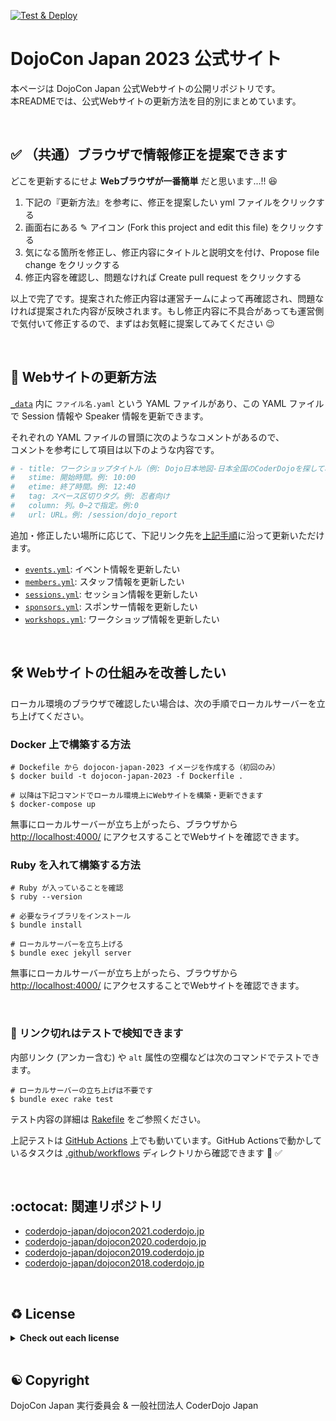 [![Test & Deploy](https://github.com/coderdojo-japan/dojocon2023.coderdojo.jp/workflows/Test%20&%20Deploy/badge.svg)](https://github.com/coderdojo-japan/dojocon2023.coderdojo.jp/actions?query=workflow%3A%22Test+%26+Deploy%22)

# DojoCon Japan 2023 公式サイト

本ページは DojoCon Japan 公式Webサイトの公開リポジトリです。   
本READMEでは、公式Webサイトの更新方法を目的別にまとめています。

<br>


## :white_check_mark: （共通）ブラウザで情報修正を提案できます

どこを更新するにせよ **Webブラウザが一番簡単** だと思います...!! 😆

1. 下記の『更新方法』を参考に、修正を提案したい yml ファイルをクリックする
2. 画面右にある ✎ アイコン (Fork this project and edit this file) をクリックする
3. 気になる箇所を修正し、修正内容にタイトルと説明文を付け、Propose file change をクリックする
4. 修正内容を確認し、問題なければ Create pull request をクリックする

以上で完了です。提案された修正内容は運営チームによって再確認され、問題なければ提案された内容が反映されます。もし修正内容に不具合があっても運営側で気付いて修正するので、まずはお気軽に提案してみてください :wink:

<br>


## :memo: Webサイトの更新方法

[`_data`](https://github.com/coderdojo-japan/dojocon2023.coderdojo.jp/tree/main/_data) 内に `ファイル名.yaml` という YAML ファイルがあり、この YAML ファイルで Session 情報や Speaker 情報を更新できます。

それぞれの YAML ファイルの冒頭に次のようなコメントがあるので、   
コメントを参考にして項目は以下のような内容です。

```yml
# - title: ワークショップタイトル（例: Dojo日本地図-日本全国のCoderDojoを探してみよう- ）
#   stime: 開始時間。例: 10:00
#   etime: 終了時間。例: 12:40
#   tag: スペース区切りタグ。例: 忍者向け
#   column: 列。0~2で指定。例:0
#   url: URL。例: /session/dojo_report
```

追加・修正したい場所に応じて、下記リンク先を[上記手順](#white_check_mark-共通ブラウザで情報修正を提案できます)に沿って更新いただけます。

- [`events.yml`](https://github.com/coderdojo-japan/dojocon2023.coderdojo.jp/blob/main/_data/events.yml): イベント情報を更新したい
- [`members.yml`](https://github.com/coderdojo-japan/dojocon2023.coderdojo.jp/blob/main/_data/members.yml): スタッフ情報を更新したい
- [`sessions.yml`](https://github.com/coderdojo-japan/dojocon2023.coderdojo.jp/blob/main/_data/sessions.yml): セッション情報を更新したい
- [`sponsors.yml`](https://github.com/coderdojo-japan/dojocon2023.coderdojo.jp/blob/main/_data/sponsors.yml): スポンサー情報を更新したい
- [`workshops.yml`](https://github.com/coderdojo-japan/dojocon2023.coderdojo.jp/blob/main/_data/workshops.yml): ワークショップ情報を更新したい

<br>


## :hammer_and_wrench: Webサイトの仕組みを改善したい

ローカル環境のブラウザで確認したい場合は、次の手順でローカルサーバーを立ち上げてください。

### Docker 上で構築する方法

```shell
# Dockefile から dojocon-japan-2023 イメージを作成する（初回のみ）
$ docker build -t dojocon-japan-2023 -f Dockerfile .

# 以降は下記コマンドでローカル環境上にWebサイトを構築・更新できます
$ docker-compose up
```

無事にローカルサーバーが立ち上がったら、ブラウザから [http://localhost:4000/](http://localhost:4000/) にアクセスすることでWebサイトを確認できます。


### Ruby を入れて構築する方法

```shell
# Ruby が入っていることを確認
$ ruby --version

# 必要なライブラリをインストール
$ bundle install

# ローカルサーバーを立ち上げる
$ bundle exec jekyll server
```

無事にローカルサーバーが立ち上がったら、ブラウザから [http://localhost:4000/](http://localhost:4000/) にアクセスすることでWebサイトを確認できます。

<br>


### :robot: リンク切れはテストで検知できます

内部リンク (アンカー含む) や `alt` 属性の空欄などは次のコマンドでテストできます。

```shell
# ローカルサーバーの立ち上げは不要です
$ bundle exec rake test
```

テスト内容の詳細は [Rakefile](https://github.com/coderdojo-japan/dojocon2023.coderdojo.jp/blob/main/Rakefile) をご参照ください。

上記テストは [GitHub Actions](https://github.com/coderdojo-japan/dojocon2023.coderdojo.jp/actions) 上でも動いています。GitHub Actionsで動かしているタスクは [.github/workflows](https://github.com/coderdojo-japan/dojocon2023.coderdojo.jp/tree/main/.github/workflows) ディレクトリから確認できます :eyes: :white_check_mark: 

<br>


## :octocat: 関連リポジトリ

- [coderdojo-japan/dojocon2021.coderdojo.jp](https://github.com/coderdojo-japan/dojocon2021.coderdojo.jp)
- [coderdojo-japan/dojocon2020.coderdojo.jp](https://github.com/coderdojo-japan/dojocon2020.coderdojo.jp)
- [coderdojo-japan/dojocon2019.coderdojo.jp](https://github.com/coderdojo-japan/dojocon2019.coderdojo.jp)
- [coderdojo-japan/dojocon2018.coderdojo.jp](https://github.com/coderdojo-japan/dojocon2018.coderdojo.jp)

<br>

## ♻️ License

<details>
  <summary><strong>Check out each license</strong></summary>

This web application is developed with many other brilliant works!   
Check out the followings if you are interested in. :wink:

<h3>📝️ Texts, Logos, and Photos</h3>

The texts and images, such as logos and photos of [each staff](https://dojocon2023.coderdojo.jp/#staff), are owned by its content holder. Contact its owner, like the maintainer of linked external website or social account, before using them. 🔐

<h3>💎 Libraries and Codes</h3>

The libraries like [RubyGems](https://rubygems.org/) used in this website have their own licenses. Say, this website uses [Jekyll](https://jekyllrb.com/), created by [The Jekyll Team](https://jekyllrb.com/team/) licensed under [The MIT License](https://github.com/jekyll/jekyll/blob/master/LICENSE). Thanks for their great works to make this website published! 💖

The source codes, such as HTML/CSS/JavaScript and Ruby codes not declared before, are published under [The MIT License](https://github.com/coderdojo-japan/dojocon2023.coderdojo.jp/blob/main/LICENSE.md). Feel free to refer, copy, or share them. And contact us if you find something unclear.

<hr>
         
<a href='https://github.com/coderdojo-japan/dojocon2023.coderdojo.jp/blob/main/LICENSE.md'>The MIT License</a>

Permission is hereby granted, free of charge, to any person obtaining a copy of this software and associated documentation files (the "Software"), to deal in the Software without restriction, including without limitation the rights to use, copy, modify, merge, publish, distribute, sublicense, and/or sell copies of the Software, and to permit persons to whom the Software is furnished to do so, subject to the following conditions:

The above copyright notice and this permission notice shall be included in all copies or substantial portions of the Software.

THE SOFTWARE IS PROVIDED "AS IS", WITHOUT WARRANTY OF ANY KIND, EXPRESS OR IMPLIED, INCLUDING BUT NOT LIMITED TO THE WARRANTIES OF MERCHANTABILITY, FITNESS FOR A PARTICULAR PURPOSE AND NONINFRINGEMENT. IN NO EVENT SHALL THE AUTHORS OR COPYRIGHT HOLDERS BE LIABLE FOR ANY CLAIM, DAMAGES OR OTHER LIABILITY, WHETHER IN AN ACTION OF CONTRACT, TORT OR OTHERWISE, ARISING FROM, OUT OF OR IN CONNECTION WITH THE SOFTWARE OR THE USE OR OTHER DEALINGS IN THE SOFTWARE.

</details>

<br>


## ☯️️ Copyright

DojoCon Japan 実行委員会 & 一般社団法人 CoderDojo Japan
